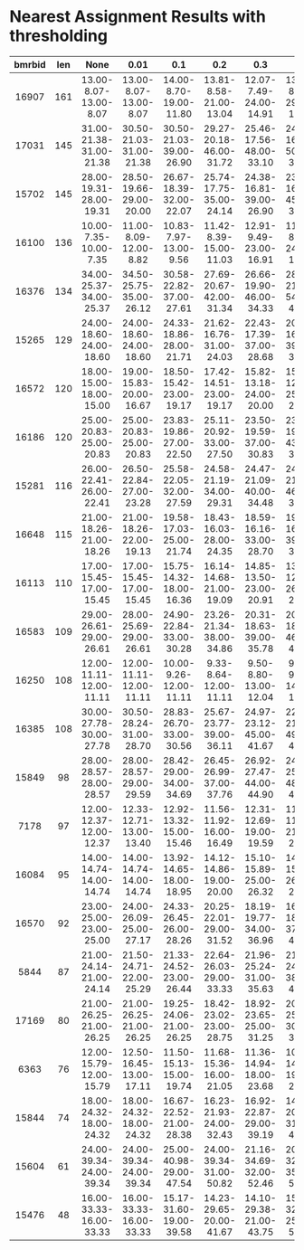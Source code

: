 # Nearest Assignment Results with thresholding
| bmrbid | len |          None           |          0.01           |           0.1           |           0.2           |           0.3           |           0.4           |           0.5           |           0.9           |
|:------:|:---:|:-----------------------:|:-----------------------:|:-----------------------:|:-----------------------:|:-----------------------:|:-----------------------:|:-----------------------:|:-----------------------:|
| 16907  | 161 |  13.00-8.07-13.00-8.07  |  13.00-8.07-13.00-8.07  | 14.00-8.70-19.00-11.80  | 13.81-8.58-21.00-13.04  | 12.07-7.49-24.00-14.91  | 13.58-8.44-29.00-18.01  | 13.19-8.19-32.00-19.88  | 12.75-7.92-44.00-27.33  |
| 17031  | 145 | 31.00-21.38-31.00-21.38 | 30.50-21.03-31.00-21.38 | 30.50-21.03-39.00-26.90 | 29.27-20.18-46.00-31.72 | 25.46-17.56-48.00-33.10 | 24.31-16.77-50.00-34.48 | 21.93-15.13-53.00-36.55 | 18.05-12.45-70.00-48.28 |
| 15702  | 145 | 28.00-19.31-28.00-19.31 | 28.50-19.66-29.00-20.00 | 26.67-18.39-32.00-22.07 | 25.74-17.75-35.00-24.14 | 24.38-16.81-39.00-26.90 | 23.63-16.29-45.00-31.03 | 24.34-16.79-53.00-36.55 | 19.39-13.37-63.00-43.45 |
| 16100  | 136 |  10.00-7.35-10.00-7.35  |  11.00-8.09-12.00-8.82  |  10.83-7.97-13.00-9.56  | 11.42-8.39-15.00-11.03  | 12.91-9.49-23.00-16.91  | 11.86-8.72-24.00-17.65  | 11.26-8.28-26.00-19.12  | 10.15-7.46-36.00-26.47  |
| 16376  | 134 | 34.00-25.37-34.00-25.37 | 34.50-25.75-35.00-26.12 | 30.58-22.82-37.00-27.61 | 27.69-20.67-42.00-31.34 | 26.66-19.90-46.00-34.33 | 28.27-21.09-54.00-40.30 | 24.75-18.47-56.00-41.79 | 21.04-15.70-67.00-50.00 |
| 15265  | 129 | 24.00-18.60-24.00-18.60 | 24.00-18.60-24.00-18.60 | 24.33-18.86-28.00-21.71 | 21.62-16.76-31.00-24.03 | 22.43-17.39-37.00-28.68 | 20.94-16.24-39.00-30.23 | 20.16-15.63-44.00-34.11 | 16.87-13.08-54.00-41.86 |
| 16572  | 120 | 18.00-15.00-18.00-15.00 | 19.00-15.83-20.00-16.67 | 18.50-15.42-23.00-19.17 | 17.42-14.51-23.00-19.17 | 15.82-13.18-24.00-20.00 | 15.20-12.67-25.00-20.83 | 16.09-13.40-30.00-25.00 | 14.14-11.78-39.00-32.50 |
| 16186  | 120 | 25.00-20.83-25.00-20.83 | 25.00-20.83-25.00-20.83 | 23.83-19.86-27.00-22.50 | 25.11-20.92-33.00-27.50 | 23.50-19.59-37.00-30.83 | 23.20-19.34-43.00-35.83 | 21.75-18.12-46.00-38.33 | 19.98-16.65-60.00-50.00 |
| 15281  | 116 | 26.00-22.41-26.00-22.41 | 26.50-22.84-27.00-23.28 | 25.58-22.05-32.00-27.59 | 24.58-21.19-34.00-29.31 | 24.47-21.09-40.00-34.48 | 24.47-21.10-46.00-39.66 | 24.29-20.94-50.00-43.10 | 19.19-16.54-59.00-50.86 |
| 16648  | 115 | 21.00-18.26-21.00-18.26 | 21.00-18.26-22.00-19.13 | 19.58-17.03-25.00-21.74 | 18.43-16.03-28.00-24.35 | 18.59-16.16-33.00-28.70 | 19.38-16.85-39.00-33.91 | 18.28-15.89-43.00-37.39 | 16.89-14.69-53.00-46.09 |
| 16113  | 110 | 17.00-15.45-17.00-15.45 | 17.00-15.45-17.00-15.45 | 15.75-14.32-18.00-16.36 | 16.14-14.68-21.00-19.09 | 14.85-13.50-23.00-20.91 | 13.82-12.56-26.00-23.64 | 14.21-12.92-30.00-27.27 | 11.64-10.58-35.00-31.82 |
| 16583  | 109 | 29.00-26.61-29.00-26.61 | 28.00-25.69-29.00-26.61 | 24.90-22.84-33.00-30.28 | 23.26-21.34-38.00-34.86 | 20.31-18.63-39.00-35.78 | 20.40-18.72-46.00-42.20 | 19.33-17.73-50.00-45.87 | 15.81-14.50-57.00-52.29 |
| 16250  | 108 | 12.00-11.11-12.00-11.11 | 12.00-11.11-12.00-11.11 | 10.00-9.26-12.00-11.11  |  9.33-8.64-12.00-11.11  |  9.50-8.80-13.00-12.04  |  9.83-9.10-14.00-12.96  |  9.90-9.17-17.00-15.74  | 10.00-9.26-30.00-27.78  |
| 16385  | 108 | 30.00-27.78-30.00-27.78 | 30.50-28.24-31.00-28.70 | 28.83-26.70-33.00-30.56 | 25.67-23.77-39.00-36.11 | 24.97-23.12-45.00-41.67 | 22.83-21.13-49.00-45.37 | 22.53-20.86-52.00-48.15 | 16.42-15.20-57.00-52.78 |
| 15849  | 98  | 28.00-28.57-28.00-28.57 | 28.00-28.57-29.00-29.59 | 28.42-29.00-34.00-34.69 | 26.45-26.99-37.00-37.76 | 26.92-27.47-44.00-44.90 | 24.91-25.42-48.00-48.98 | 24.36-24.86-51.00-52.04 | 19.01-19.40-61.00-62.24 |
|  7178  | 97  | 12.00-12.37-12.00-12.37 | 12.33-12.71-13.00-13.40 | 12.92-13.32-15.00-15.46 | 11.56-11.92-16.00-16.49 | 12.31-12.69-19.00-19.59 | 11.59-11.94-21.00-21.65 | 10.37-10.69-22.00-22.68 |  9.03-9.31-28.00-28.87  |
| 16084  | 95  | 14.00-14.74-14.00-14.74 | 14.00-14.74-14.00-14.74 | 13.92-14.65-18.00-18.95 | 14.12-14.86-19.00-20.00 | 15.10-15.89-25.00-26.32 | 14.59-15.36-26.00-27.37 | 14.55-15.31-28.00-29.47 | 13.73-14.45-38.00-40.00 |
| 16570  | 92  | 23.00-25.00-23.00-25.00 | 24.00-26.09-25.00-27.17 | 24.33-26.45-26.00-28.26 | 20.25-22.01-29.00-31.52 | 18.19-19.77-34.00-36.96 | 16.62-18.07-37.00-40.22 | 15.10-16.42-38.00-41.30 | 12.35-13.43-44.00-47.83 |
|  5844  | 87  | 21.00-24.14-21.00-24.14 | 21.50-24.71-22.00-25.29 | 21.33-24.52-23.00-26.44 | 22.64-26.03-29.00-33.33 | 21.96-25.24-31.00-35.63 | 21.62-24.85-38.00-43.68 | 21.50-24.71-42.00-48.28 | 17.30-19.88-54.00-62.07 |
| 17169  | 80  | 21.00-26.25-21.00-26.25 | 21.00-26.25-21.00-26.25 | 19.25-24.06-21.00-26.25 | 18.42-23.02-23.00-28.75 | 18.92-23.65-25.00-31.25 | 20.48-25.59-30.00-37.50 | 18.21-22.76-31.00-38.75 | 18.13-22.67-37.00-46.25 |
|  6363  | 76  | 12.00-15.79-12.00-15.79 | 12.50-16.45-13.00-17.11 | 11.50-15.13-15.00-19.74 | 11.68-15.36-16.00-21.05 | 11.36-14.94-18.00-23.68 | 10.95-14.40-19.00-25.00 | 11.08-14.58-20.00-26.32 | 10.97-14.43-27.00-35.53 |
| 15844  | 74  | 18.00-24.32-18.00-24.32 | 18.00-24.32-18.00-24.32 | 16.67-22.52-21.00-28.38 | 16.23-21.93-24.00-32.43 | 16.92-22.87-29.00-39.19 | 14.95-20.20-31.00-41.89 | 13.19-17.82-33.00-44.59 | 12.36-16.70-38.00-51.35 |
| 15604  | 61  | 24.00-39.34-24.00-39.34 | 24.00-39.34-24.00-39.34 | 25.00-40.98-29.00-47.54 | 24.00-39.34-31.00-50.82 | 21.16-34.69-32.00-52.46 | 20.05-32.88-35.00-57.38 | 19.44-31.87-37.00-60.66 | 16.98-27.83-41.00-67.21 |
| 15476  | 48  | 16.00-33.33-16.00-33.33 | 16.00-33.33-16.00-33.33 | 15.17-31.60-19.00-39.58 | 14.23-29.65-20.00-41.67 | 14.10-29.38-21.00-43.75 | 15.41-32.10-25.00-52.08 | 15.19-31.64-28.00-58.33 | 12.26-25.55-32.00-66.67 |
